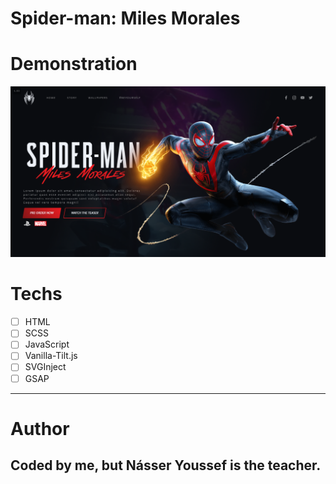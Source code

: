 # Spider-man: Miles Morales

# Demonstration

<img src="./assets/demo.png" alt="spider-man miles morales demo" width="720" />

# Techs

-   [ ] HTML
-   [ ] SCSS
-   [ ] JavaScript
-   [ ] Vanilla-Tilt.js
-   [ ] SVGInject
-   [ ] GSAP

---

# Author

## Coded by me, but Násser Youssef is the teacher.
